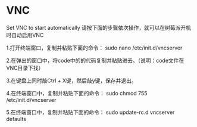 
# VNC
Set VNC to start automatically
请按下面的步骤依次操作，就可以在树莓派开机时自动启用VNC

1.打开终端窗口，复制并粘贴下面的命令：
sudo nano /etc/init.d/vncserver

2.在弹出的窗口中，将code中的的代码复制并粘贴进去。（说明：code文件在VNC目录下找）

3.在键盘上同时敲Ctrl + X键，然后敲y键，保存并退出。

4.在终端窗口中，复制并粘贴下面的命令：
sudo chmod 755 /etc/init.d/vncserver

5.在终端窗口中，复制并粘贴下面的命令：
sudo update-rc.d vncserver defaults

